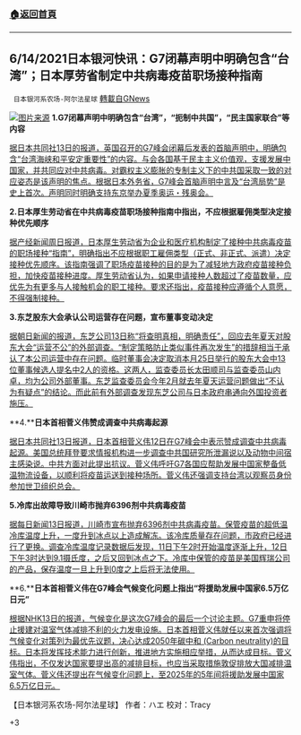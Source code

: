 ###  [:house:返回首頁](https://github.com/ourhimalayas/txt)
---

## 6/14/2021日本银河快讯：G7闭幕声明中明确包含“台湾”；日本厚劳省制定中共病毒疫苗职场接种指南
` 日本银河系农场-阿尔法星球` [轉載自GNews](https://gnews.org/zh-hans/1320991/)

![]()![](https://gnews-media-offload.s3.amazonaws.com/wp-content/uploads/2021/06/14010808/%E5%9B%BE%E7%89%871-32.png)[图片来源](https://www.epochtimes.com/)
**1.G7闭幕声明中明确包含“台湾”，“扼制中共国”，“民主国家联合”等内容**

[据日本共同社13日的报道，英国召开的G7峰会闭幕后发表的首脑声明中，明确包含“台湾海峡和平安定重要性”的内容。与会各国基于民主主义价值观，支援发展中国家，并共同应对中共病毒。对霸权主义膨胀的专制主义下的中共国采取一致的对应姿态是该声明的焦点。根据日本外务省，G7峰会首脑声明中言及“台湾局势”是史上首次。声明同时明确支持东京举办夏季奥运・残奥会。](https://news.yahoo.co.jp/articles/f3d34074edf5fcdf51a7edc14c744769c88f2d2c)

**2.日本厚生劳动省在中共病毒疫苗职场接种指南中指出，不应根据雇佣类型决定接种优先顺序**

[据产经新闻周日报道，日本厚生劳动省为企业和医疗机构制定了接种中共病毒疫苗的职场接种“指南”，明确指出不应根据职工雇佣类型（正式、非正式、派遣）决定接种优先顺序。该指南强调了职场疫苗接种的目的是为了减轻地方政府疫苗接种负担，加快疫苗接种进度。厚生劳动省认为，如果申请接种人数超过了疫苗数量，应优先为有更多与人接触机会的职工接种。要求还指出，疫苗接种应遵循个人意愿，不得强制接种。](https://news.yahoo.co.jp/articles/864ca845d306827c5a43b85db688ead292b6f1d6)

**3.东芝股东大会承认公司运营存在问题，宣布董事变动决定**

[据朝日新闻的报道，东芝公司13日称“将查明真相，明确责任”，回应去年夏天对股东大会“运营不公”的外部调查。“制定策略防止类似事件再次发生”的措辞相当于承认了本公司运营中存在问题。临时董事会决定取消本月25日举行的股东大会中13位董事候选人提名中2人的资格。这两人，监查委员长太田顺司与监查委员山内卓，均为公司外部董事。东芝监查委员会今年2月就去年夏天运营问题做出“不认为有疑点”的结论。而此前有外部调查发现东芝公司与日本政府串通向外国投资者施压。](https://www.asahi.com/articles/ASP6F6J39P6FULFA00R.html)

**4.****日本首相菅义伟赞成调查中共病毒起源**

[据日本共同社13日报道，日本首相菅义伟12日在G7峰会中表示赞成调查中共病毒起源。美国总统拜登要求情报机构进一步调查中共国研究所泄漏说以及动物中间宿主感染说。中共方面对此提出抗议。菅义伟呼吁G7各国应帮助发展中国家整备低温物流设备，以顺利将疫苗运送到接种场所。菅义伟还强调支持台湾以观察员身份参加世卫组织总会。](https://news.yahoo.co.jp/articles/decfab42121284c7648abb7a4cee0d5de2747897)

**5.冷库出故障导致川崎市抛弃6396剂中共病毒疫苗**

[据每日新闻13日报道，川崎市宣布抛弃6396剂中共病毒疫苗。保管疫苗的超低温冷库温度上升，一度升到冰点以上造成解冻。该冷库质量存在问题，市政府已经进行了更换。调查冷库温度记录数据后发现，11日下午2时开始温度逐渐上升，12日下午3时达到9.1摄氏度，之后又回到冰点之下。冷库中保管的疫苗是美国辉瑞公司的产品，保存温度一旦上升到0度之上后将无法使用。](https://mainichi.jp/articles/20210613/k00/00m/040/120000c)

**6.****日本首相菅义伟在G7峰会气候变化问题上指出“将援助发展中国家6.5万亿日元”**

[根据NHK13日的报道，气候变化是这次G7峰会的最后一个讨论主题。G7重申将停止援建对温室气体减排不利的火力发电设施。日本首相菅义伟就任以来首次强调将气候变化对策列为最优先议题，决心达成2050年碳中和 (Carbon neutrality)的目标。日本将发挥技术能力进行创新，推进地方实施相应举措，从而达成目标。菅义伟指出，不仅发达国家要提出高的减排目标，也应当采取措施敦促排放大国减排温室气体。菅义伟还提出在气候变化问题上，至2025年的5年间将援助发展中国家6.5万亿日元。](https://www3.nhk.or.jp/news/html/20210613/k10013083291000.html)

【日本银河系农场-阿尔法星球】
作者：ハエ
校对：Tracy

+3
